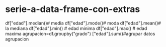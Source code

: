 # serie-a-data-frame-con-extras
df["edad"].median()# media df["edad"].mode()# moda df["edad"].mean()# la mediana  df["edad"].min() # edad minima  df["edad"].max() # edad maxima  agrupacion=df.groupby("grado") ["edad"].sum()#agrupar datos agrupacion
